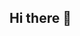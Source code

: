 ## Hi there 👋

<!--
**marta-seq/marta-seq** is a ✨ _special_ ✨ repository because its `README.md` (this file) appears on your GitHub profile.

I'm a PhD student working at School of Engineering, University of Minho and Leiden University Medical Centre. 
Passionate about science, I hope to take part in a changing world, innovate and contribute to the development of areas such as health, sustainability, and the biotechnology industry.
I work at the intersection of computer science and biology and I'm especially interested in bringing meaning to biological data by using 
state-of-the-art data analysis and artificial intelligence techniques.

:microscope:	:dna:	 :earth_africa: :books:  :mountain_snow: 🔭 🌱

📫 Professional Profiles:
  
[![LinkedIn](https://img.shields.io/badge/LinkedIn-Profile-blue?logo=linkedin)](https://www.linkedin.com/in/ana-marta-sequeira/)

[![Google Scholar](https://img.shields.io/badge/Google%20Scholar-Profile-lightgrey?logo=googlescholar)](https://scholar.google.com/citations?user=cl_FYJsAAAAJ)


